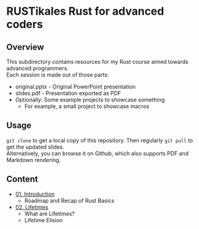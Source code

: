 # RUSTikales Rust for advanced coders
## Overview
This subdirectory contains resources for my Rust course aimed towards advanced programmers.  
Each session is made out of those parts:
- original.pptx - Original PowerPoint presentation
- slides.pdf - Presentation exported as PDF
- Optionally: Some example projects to showcase something
  - For example, a small project to showcase macros
## Usage
`git clone` to get a local copy of this repository. Then regularly `git pull` to get the updated slides.  
Alternatively, you can browse it on Github, which also supports PDF and Markdown rendering.  
## Content
- [01. Introduction](./01%20-%20Introduction/)
  - Roadmap and Recap of Rust Basics
- [02. Lifetimes](./02%20-%20Lifetimes/)
  - What are Lifetimes?
  - Lifetime Elision